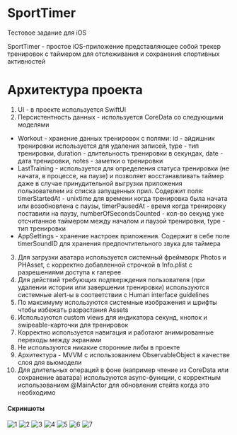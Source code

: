# SportTimer
Тестовое задание для iOS

SportTimer - простое iOS-приложение представляющее собой трекер тренировок с таймером для отслеживания и сохранения спортивных активностей

# Архитектура проекта

1. UI - в проекте используется SwiftUI
2. Персистентность данных - используется CoreData со следующими моделями
- Workout - хранение данных тренировок с полями: id - айдишник тренировки используется для удаления записей, type - тип тренировки, duration - длительность тренировки в секундах, date - дата тренировки, notes - заметки о тренировки
- LastTraining - используется для определения статуса тренировки (не начата, в процессе, на паузе) и позволяет восстанавливать таймер даже в случае принудительной выгрузки приложения пользователем из списка запущенных прил. Содержит поля: timerStartedAt - unixtime для времени когда тренировка была начата или возобновлена с паузы, timerPausedAt - время когда тренировку поставили на паузу, numberOfSecondsCounted - кол-во секунд уже отсчитанное таймером между началом и паузой тренировки, type - тип тренировки
- AppSettings - хранение настроек приложения. Содержит в себе поле timerSoundID для хранения предпочтительного звука для таймера
3. Для загрузки аватара используется системный фреймворк Photos и PHAsset, с корректно добавленной строчкой в Info.plist с разрешениями доступа к галерее
4. Для действий требующих подтверждения пользователя (при удалении истории или завершении тренировки) используются системные alert-ы в соответствии с Human interface guidelines
5. По максимуму используются системные изображения и шрифты чтобы избежать разрастания Assets
6. Используются custom views для индикатора секунд, кнопок и swipeable-карточки для тренировок
7. Корректно используется навигация и работают анимированные переходы между экранами
8. Не используются никакие сторонние либы в проекте
9. Архитектура - MVVM с использованием ObservableObject в качестве слоя для вьюмодели
10. Для длительных операций в фоне (например чтение из CoreData или сохранение аватара) используются async-функции, с корректным использованием @MainActor для обновления стейта когда это необходимо

#### Скриншоты
![1](1.png)
![2](2.png)
![3](3.png)
![4](4.png)
![5](5.png)
![6](6.png)
![7](7.png)

